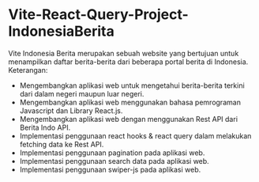 # Vite-React-Query-Project-IndonesiaBerita
Vite Indonesia Berita merupakan sebuah website yang bertujuan untuk menampilkan daftar berita-berita dari beberapa portal berita di Indonesia. 
Keterangan:
- Mengembangkan aplikasi web untuk mengetahui berita-berita terkini dari dalam negeri maupun luar negeri.
- Mengembangkan aplikasi web menggunakan bahasa pemrograman Javascript dan Library React.js.
- Mengembangkan aplikasi web dengan menggunakan Rest API dari Berita Indo API.
- Implementasi penggunaan react hooks & react query dalam melakukan fetching data ke Rest API.
- Implementasi penggunaan pagination pada aplikasi web.
- Implementasi penggunaan search data pada aplikasi web.
- Implementasi penggunaan swiper-js pada aplikasi web.

